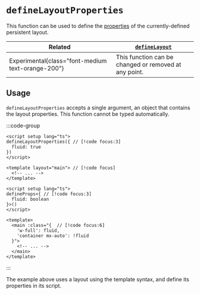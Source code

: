 # `defineLayoutProperties`

This function can be used to define the [properties](../../guide/pages-and-layouts.md#persistent-layout-properties) of the currently-defined persistent layout.

| Related                                           | [`defineLayout`](./define-layout.md)                  |
| ------------------------------------------------- | ----------------------------------------------------- |
| Experimental{class="font-medium text-orange-200"} | This function can be changed or removed at any point. |

## Usage

`defineLayoutProperties` accepts a single argument, an object that contains the layout properties. This function cannot be typed automatically.

:::code-group
```vue [pages/index.vue]
<script setup lang="ts">
defineLayoutProperties({ // [!code focus:3]
  fluid: true
})
</script>

<template layout="main"> // [!code focus]
  <!-- ... -->
</template>
```

```vue [layouts/main.vue]
<script setup lang="ts">
defineProps<{ // [!code focus:3]
  fluid: boolean
}>()
</script>

<template>
  <main :class="{  // [!code focus:6]
    'w-full': fluid,
    'container mx-auto': !fluid
  }">
    <!-- ... -->
  </main>
</template>
```
:::

The example above uses a layout using the template syntax, and define its properties in its script.
